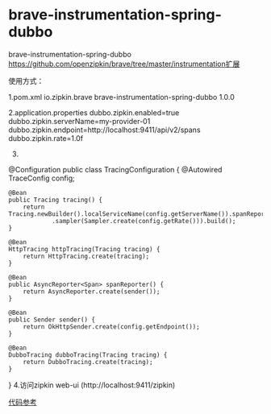 # brave-instrumentation-spring-dubbo
brave-instrumentation-spring-dubbo
https://github.com/openzipkin/brave/tree/master/instrumentation扩展

使用方式：

1.pom.xml
		<dependency>
				<groupId>io.zipkin.brave</groupId>
				<artifactId>brave-instrumentation-spring-dubbo</artifactId>
				<version>1.0.0</version>
		</dependency>
    
2.application.properties
dubbo.zipkin.enabled=true
dubbo.zipkin.serverName=my-provider-01
dubbo.zipkin.endpoint=http://localhost:9411/api/v2/spans
dubbo.zipkin.rate=1.0f

3.
@Configuration
public class TracingConfiguration {
	@Autowired
	TraceConfig config;

	@Bean
	public Tracing tracing() {
		return Tracing.newBuilder().localServiceName(config.getServerName()).spanReporter(spanReporter())
				.sampler(Sampler.create(config.getRate())).build();
	}

	@Bean
	HttpTracing httpTracing(Tracing tracing) {
		return HttpTracing.create(tracing);
	}

	@Bean
	public AsyncReporter<Span> spanReporter() {
		return AsyncReporter.create(sender());
	}

	@Bean
	public Sender sender() {
		return OkHttpSender.create(config.getEndpoint());
	}

	@Bean
	DubboTracing dubboTracing(Tracing tracing) {
		return DubboTracing.create(tracing);
	}
}
4.访问zipkin web-ui (http://localhost:9411/zipkin)


[代码参考](https://github.com/xiaoshuaishuai/springboot-dubbo-zipkin-brave) 
